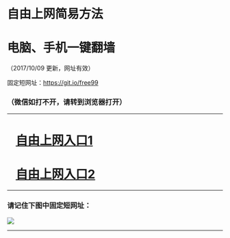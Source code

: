 ﻿# 自由上网简易方法

# 电脑、手机一键翻墙

（2017/10/09 更新，网址有效）

固定短网址：https://git.io/free99

### （微信如打不开，请转到浏览器打开）


***





# &nbsp;&nbsp; <a href="http://ft2792313448.fwq-tz-1001.info/fwqtz01.html?t=100900120323 " target="_blank">自由上网入口1</a>
# &nbsp;&nbsp; <a href="http://ft438026383.fwq-tz-1002.info/fwqtz02.html?t=100900115651 " target="_blank">自由上网入口2</a>
***

### 请记住下图中固定短网址：

<img src="https://s3-us-west-2.amazonaws.com/fwq-1001/yjfq-20170905okok.png" /> 


***

